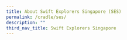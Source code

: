 ```yaml
---
title: About Swift Explorers Singapore (SES)
permalink: /cradle/ses/
description: ""
third_nav_title: Swift Explorers Singapore
---
```


